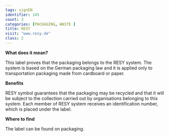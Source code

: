 ```yaml
---
tags: signEN
identifier: 145
count: 3
categories: [PACKAGING, WASTE ]
title: RESY
visit: "www.resy.de"
class: 2
---
```

**What does it mean?**

This label proves that the packaging belongs to the RESY system. The system is based on the German packaging law and it is applied only to transportation packaging made from cardboard or paper.

**Benefits**

RESY symbol guarantees that the packaging may be recycled and that it will be subject to the collection carried out by organisations belonging to this system. Each member of RESY system receives an identification number, which is placed under the label.

**Where to find**

The label can be found on packaging.